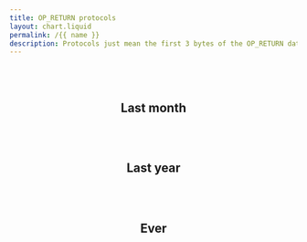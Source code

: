 ```yaml
---
title: OP_RETURN protocols
layout: chart.liquid
permalink: /{{ name }}
description: Protocols just mean the first 3 bytes of the OP_RETURN data, which can indicate the protocol but it's not an enfoced rule by the Bitcoin consensus.
---
```


<br><br>
<h2 style="text-align:center">Last month</h2>
<canvas id="myChart" width="100%"></canvas>
<script>
var labels = {{ site.data.op_return.op_ret_per_proto_last_month.labels | join: "','" | prepend: "['" | append : "']"}};
var values = {{ site.data.op_return.op_ret_per_proto_last_month.values | join: "," | prepend: "[" | append: "]"}};
var ctx = document.getElementById("myChart").getContext('2d');
var myChart = new Chart(ctx, {
    type: 'pie',
    data: {
        labels: labels,
        datasets: [{
            label: 'OP_RETURN protocols',
            data: values,
            backgroundColor: rainbowPalette,
            fill: true,
        }]
    }
});
</script>

<br><br>
<h2 style="text-align:center">Last year</h2>
<canvas id="myChart2" width="100%"></canvas>
<script>
var labels = {{ site.data.op_return.op_ret_per_proto_last_year.labels | join: "','" | prepend: "['" | append : "']"}};
var values = {{ site.data.op_return.op_ret_per_proto_last_year.values | join: "," | prepend: "[" | append: "]"}};
var ctx = document.getElementById("myChart2").getContext('2d');
var myChart2 = new Chart(ctx, {
    type: 'pie',
    data: {
        labels: labels,
        datasets: [{
            label: 'OP_RETURN protocols',
            data: values,
            backgroundColor: rainbowPalette,
            fill: true,
        }]
    }
});
</script>

<br><br>
<h2 style="text-align:center">Ever</h2>
<canvas id="myChart3" width="100%"></canvas>
<script>
var labels = {{ site.data.op_return.op_ret_per_proto.labels | join: "','" | prepend: "['" | append : "']"}};
var values = {{ site.data.op_return.op_ret_per_proto.values | join: "," | prepend: "[" | append: "]"}};
var ctx = document.getElementById("myChart3").getContext('2d');
var myChart3 = new Chart(ctx, {
    type: 'pie',
    data: {
        labels: labels,
        datasets: [{
            label: 'OP_RETURN protocols',
            data: values,
            backgroundColor: rainbowPalette,
            fill: true,
        }]
    }
});
</script>
